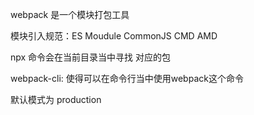 webpack 是一个模块打包工具

模块引入规范：ES Moudule   CommonJS  CMD AMD

npx 命令会在当前目录当中寻找 对应的包

webpack-cli: 使得可以在命令行当中使用webpack这个命令

默认模式为 production